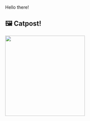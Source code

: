 Hello there!



## 🖼️ Catpost!

<sub>
    <img src="https://cdn2.thecatapi.com/images/754.jpg" height="256">
</sub>

